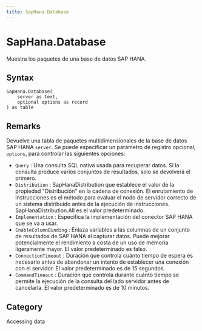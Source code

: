 ```yaml
---
title: SapHana.Database
---
```


# SapHana.Database


Muestra los paquetes de una base de datos SAP HANA.


## Syntax

```powerquery
SapHana.Database(
    server as text,
    optional options as record
) as table
```


## Remarks

Devuelve una tabla de paquetes multidimensionales de la base de datos SAP HANA <code>server</code>. Se puede especificar un parámetro de registro opcional, <code>options</code>, para controlar las siguientes opciones:    <ul><li><code>Query</code> : Una consulta SQL nativa usada para recuperar datos. Si la consulta produce varios conjuntos de resultados, solo se devolver&#225; el primero.</li><li><code>Distribution</code> : SapHanaDistribution que establece el valor de la propiedad &quot;Distribuci&#243;n&quot; en la cadena de conexi&#243;n. El enrutamiento de instrucciones es el m&#233;todo para evaluar el nodo de servidor correcto de un sistema distribuido antes de la ejecuci&#243;n de instrucciones. SapHanaDistribution.All es el valor predeterminado.</li><li><code>Implementation</code> : Especifica la implementaci&#243;n del conector SAP HANA que se va a usar.</li><li><code>EnableColumnBinding</code> : Enlaza variables a las columnas de un conjunto de resultados de SAP&#160;HANA al capturar datos. Puede mejorar potencialmente el rendimiento a costa de un uso de memoria ligeramente mayor. El valor predeterminado es falso.</li><li><code>ConnectionTimeout</code> : Duraci&#243;n que controla cu&#225;nto tiempo de espera es necesario antes de abandonar un intento de establecer una conexi&#243;n con el servidor. El valor predeterminado es de 15&#160;segundos.</li><li><code>CommandTimeout</code> : Duraci&#243;n que controla durante cu&#225;nto tiempo se permite la ejecuci&#243;n de la consulta del lado servidor antes de cancelarla. El valor predeterminado es de 10&#160;minutos.</li></ul>    



## Category
Accessing data

